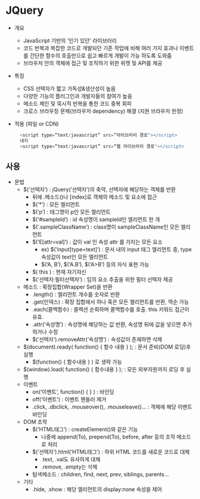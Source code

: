 # JQuery

- 개요
  - JavaScript 기반의 '인기 있던' 라이브러리
  - 코드 반복과 복잡한 코드로 개발되던 기존 작업에 비해 여러 가지 효과나 이벤트를 간단한 함수의 호출만으로 쉽고 빠르게 개발이 가능 하도록 도와줌
  - 브라우저 안의 객체에 접근 및 조작하기 위한 위젯 및 API를 제공
- 특징
  - CSS 선택자가 짧고 가독성&생산성이 높음
  - 다양한 기능의 플러그인과 개발자들의 참여가 높음
  - 메소드 체인 및 묵시적 반복을 통한 코드 중복 회피
  - 크로스 브라우징 문제(브라우저 dependency) 해결 (지원 브라우저 한정)
- 적용 (파일 or CDN)
  
  ```Javascript
    <script type=“text/javascript” src=“라이브러리 경로"></script>
    내지 
    <script type=“text/javascript” src=“웹 라이브러리 경로"></script>

  ```

## 사용

- 문법
  - $(‘선택자’) : jQuery(‘선택자’)의 축약, 선택자에 해당하는 객체를 반환
    - 뒤에 .메소드()나 [index]로 객체의 메소드 및 요소에 접근
    - $(‘*’) : 모든 엘리먼트
    - $(‘p’) : 태그명이 p인 모든 엘리먼트
    - $(‘#sampleId’) : id 속성명이 sampleId인 엘리먼트 한 개
    - $(‘.sampleClassName’) : class명이 sampleClassName인 모든 엘리먼트
    - $(‘E[attr=val]’) : 값이 val 인 속성 attr 를 가지는 모든 요소
      - ex) $(‘input[type=text]’) : 문서 내의 input 태그 엘리먼트 중, type 속성값이 text인 모든 엘리먼트
      - $(‘A, B’), $(‘A.B’), $(‘A>B’) 등의 자식 표현 가능
    - $( this ) : 현재 자기자신
    - $(‘선택자:필터선택자’) : 임의 요소 추출을 위한 필터 선택자 제공
  - 메소드 : 확장집합(Wrapper Set)을 반환
    - .length() : 엘리먼트 개수를 숫자로 반환
    - .get(인덱스) : 확장 집합에서 하나 혹은 모든 엘리먼트를 반환, 역순 가능
    - .each(콜백함수) : 콜렉션 순회하며 콜백함수를 호출. this 키워드 접근이 유효.
    - .attr(‘속성명’) : 속성명에 해당하는 값 반환, 속성명 뒤에 값을 넣으면 추가하거나 수정
    - $(‘선택자’).removeAttr(‘속성명’) : 속성값이 존재하면 삭제
  - $(document).ready( function() { 함수 내용 } ); : 문서 준비(DOM 로딩)후 실행
    - $(function() { 함수내용 } ) 로 생략 가능
  - $(window).load( function() { 함수내용 } ); : 모든 외부자원까지 로딩 후 실행
  - 이벤트
    - on(‘이벤트’, function() { } ) : 바인딩
    - off(‘이벤트’) : 이벤트 핸들러 제거
    - .click, .dbclick, .mouseover(), .mouseleave()... : 객체에 해당 이벤트 바인딩
  - DOM 조작
    - $(‘HTML태그’) : createElement()와 같은 기능
      - 나중에 append(To), prepend(To), before, after 등의 조작 메소드로 처리
    - $(‘선택자’).html(‘HTML태그’) : 하위 HTML 코드를 새로운 코드로 대체
      - .text, .val도 유사하게 대체
      - .remove, .empty는 삭제
    - 탐색메소드 : children, find, next, prev, siblings, parents...
  - 기타
    - .hide, .show : 해당 엘리먼트의 display:none 속성을 제어
